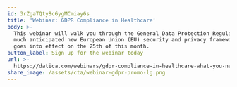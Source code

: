 ```yaml
---
id: 3rZgaTQty8c6ygMCmiay6s
title: 'Webinar: GDPR Compliance in Healthcare'
body: >-
  This webinar will walk you through the General Data Protection Regulation, the
  much anticipated new European Union (EU) security and privacy framework that
  goes into effect on the 25th of this month.
button_label: Sign up for the webinar today
url: >-
  https://datica.com/webinars/gdpr-compliance-in-healthcare-what-you-need-to-know/
share_image: /assets/cta/webinar-gdpr-promo-lg.png
---
```


  